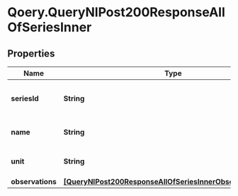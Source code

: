 # Qoery.QueryNlPost200ResponseAllOfSeriesInner

## Properties

Name | Type | Description | Notes
------------ | ------------- | ------------- | -------------
**seriesId** | **String** | short id for the series (optional but recommended) | [optional] 
**name** | **String** | human-friendly name for the series | 
**unit** | **String** | unit of measurement (optional) | [optional] 
**observations** | [**[QueryNlPost200ResponseAllOfSeriesInnerObservationsInner]**](QueryNlPost200ResponseAllOfSeriesInnerObservationsInner.md) |  | 


